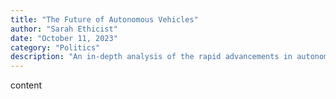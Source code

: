 ```yaml
---
title: "The Future of Autonomous Vehicles"
author: "Sarah Ethicist"
date: "October 11, 2023"
category: "Politics"
description: "An in-depth analysis of the rapid advancements in autonomous vehicle technology and their impact on transportation."
---
```



content